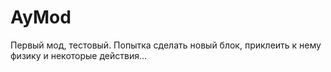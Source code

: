 # AyMod
Первый мод, тестовый.
Попытка сделать новый блок, приклеить к нему физику и некоторые действия...
